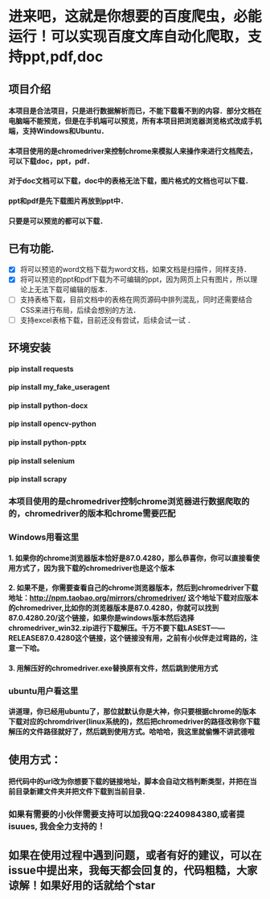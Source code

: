 # 进来吧，这就是你想要的百度爬虫，必能运行！可以实现百度文库自动化爬取，支持ppt,pdf,doc
## 项目介绍
#### 本项目是合法项目，只是进行数据解析而已，不能下载看不到的内容．部分文档在电脑端不能预览，但是在手机端可以预览，所有本项目把浏览器浏览格式改成手机端，支持Windows和Ubuntu．
####  本项目使用的是chromedriver来控制chrome来模拟人来操作来进行文档爬去，可以下载doc，ppt，pdf．
####  对于doc文档可以下载，doc中的表格无法下载，图片格式的文档也可以下载．
####  ppt和pdf是先下载图片再放到ppt中．
####  只要是可以预览的都可以下载．
## 已有功能.
* [x] 将可以预览的word文档下载为word文档，如果文档是扫描件，同样支持．
* [x] 将可以预览的ppt和pdf下载为不可编辑的ppt，因为网页上只有图片，所以理论上无法下载可编辑的版本．
* [ ] 支持表格下载，目前文档中的表格在网页源码中排列混乱，同时还需要结合CSS来进行布局，后续会想别的方法．
* [ ] 支持excel表格下载，目前还没有尝试，后续会试一试 ．
## 环境安装
#### pip install requests
#### pip install my_fake_useragent
#### pip install python-docx
#### pip install opencv-python
#### pip install python-pptx
#### pip install selenium
#### pip install scrapy

### 本项目使用的是chromedriver控制chrome浏览器进行数据爬取的的，chromedriver的版本和chrome需要匹配
### Windows用看这里
#### 1. 如果你的chrome浏览器版本恰好是87.0.4280，那么恭喜你，你可以直接看使用方式了，因为我下载的chromedriver也是这个版本
#### 2. 如果不是，你需要查看自己的chrome浏览器版本，然后到chromedriver下载地址：http://npm.taobao.org/mirrors/chromedriver/ 这个地址下载对应版本的chromedriver,比如你的浏览器版本是87.0.4280，你就可以找到87.0.4280.20/这个链接，如果你是windows版本然后选择chromedriver_win32.zip进行下载解压。千万不要下载LASEST——RELEASE87.0.4280这个链接，这个链接没有用，之前有小伙伴走过弯路的，注意一下哈。
#### 3. 用解压好的chromedriver.exe替换原有文件，然后跳到使用方式
### ubuntu用户看这里
#### 讲道理，你已经用ubuntu了，那位就默认你是大神，你只要根据chrome的版本下载对应的chromdriver(linux系统的)，然后把chromedriver的路径改称你下载解压的文件路径就好了，然后跳到使用方式。哈哈哈，我这里就偷懒不讲武德啦
## 使用方式：
#### 把代码中的url改为你想要下载的链接地址，脚本会自动文档判断类型，并把在当前目录新建文件夹并把文件下载到当前目录．
### 如果有需要的小伙伴需要支持可以加我QQ:2240984380,或者提isuues, 我会全力支持的！
## 如果在使用过程中遇到问题，或者有好的建议，可以在issue中提出来，我每天都会回复的，代码粗糙，大家谅解！如果好用的话就给个star
